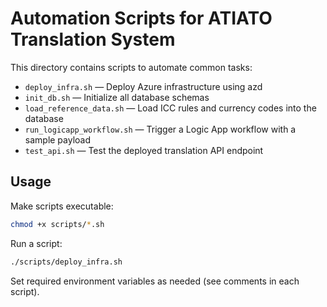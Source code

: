 # Automation Scripts for ATIATO Translation System

This directory contains scripts to automate common tasks:

- `deploy_infra.sh` — Deploy Azure infrastructure using azd
- `init_db.sh` — Initialize all database schemas
- `load_reference_data.sh` — Load ICC rules and currency codes into the database
- `run_logicapp_workflow.sh` — Trigger a Logic App workflow with a sample payload
- `test_api.sh` — Test the deployed translation API endpoint

## Usage

Make scripts executable:

```sh
chmod +x scripts/*.sh
```

Run a script:

```sh
./scripts/deploy_infra.sh
```

Set required environment variables as needed (see comments in each script).
